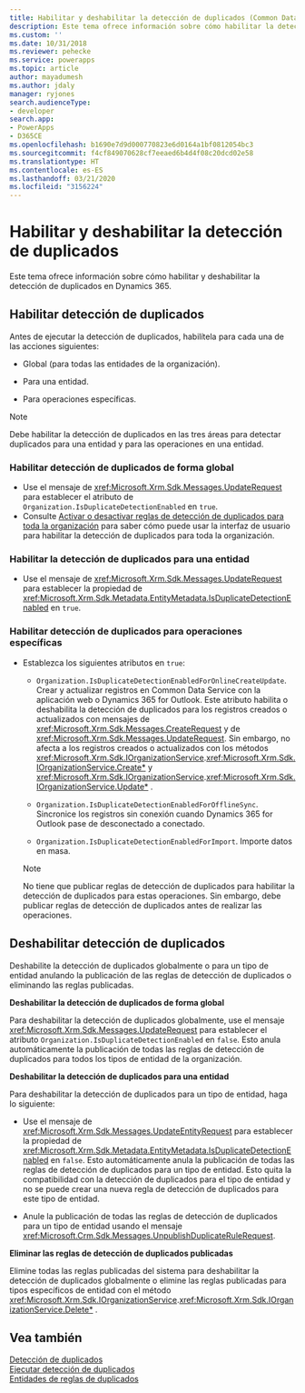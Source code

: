 ```yaml
---
title: Habilitar y deshabilitar la detección de duplicados (Common Data Service) | Microsoft Docs
description: Este tema ofrece información sobre cómo habilitar la detección de duplicados para todas las entidades de una organización, para una entidad específica y para operaciones específicas y cómo deshabilitar la detección de duplicados globalmente o para un tipo de entidad anulando la publicación de las reglas de detección de duplicados o eliminando las reglas publicadas.
ms.custom: ''
ms.date: 10/31/2018
ms.reviewer: pehecke
ms.service: powerapps
ms.topic: article
author: mayadumesh
ms.author: jdaly
manager: ryjones
search.audienceType:
- developer
search.app:
- PowerApps
- D365CE
ms.openlocfilehash: b1690e7d9d000770823e6d0164a1bf0812054bc3
ms.sourcegitcommit: f4cf849070628cf7eeaed6b4d4f08c20dcd02e58
ms.translationtype: HT
ms.contentlocale: es-ES
ms.lasthandoff: 03/21/2020
ms.locfileid: "3156224"
---
```

# <a name="enable-and-disable-duplicate-detection"></a>Habilitar y deshabilitar la detección de duplicados

Este tema ofrece información sobre cómo habilitar y deshabilitar la detección de duplicados en Dynamics 365.

<a name="bkmk_enable"></a>

## <a name="enable-duplicate-detection"></a>Habilitar detección de duplicados

Antes de ejecutar la detección de duplicados, habilítela para cada una de las acciones siguientes:  
  
-   Global (para todas las entidades de la organización).  
  
-   Para una entidad.  
  
-   Para operaciones específicas.  
  
> [!NOTE]
>  Debe habilitar la detección de duplicados en las tres áreas para detectar duplicados para una entidad y para las operaciones en una entidad.  
  
### <a name="enable-duplicate-detection-globally"></a>Habilitar detección de duplicados de forma global  
  
-   Use el mensaje de <xref:Microsoft.Xrm.Sdk.Messages.UpdateRequest> para establecer el atributo de `Organization.IsDuplicateDetectionEnabled` en `true`.
-   Consulte [Activar o desactivar reglas de detección de duplicados para toda la organización](/dynamics365/customer-engagement/admin/turn-duplicate-detection-rules-off-whole-organization) para saber cómo puede usar la interfaz de usuario para habilitar la detección de duplicados para toda la organización.
  
### <a name="enable-duplicate-detection-for-an-entity"></a>Habilitar la detección de duplicados para una entidad  
  
-   Use el mensaje de <xref:Microsoft.Xrm.Sdk.Messages.UpdateRequest> para establecer la propiedad de <xref:Microsoft.Xrm.Sdk.Metadata.EntityMetadata.IsDuplicateDetectionEnabled> en `true`.  
  
### <a name="enable-duplicate-detection-for-specific-operations"></a>Habilitar detección de duplicados para operaciones específicas  
  
- Establezca los siguientes atributos en `true`:  
  
  - `Organization.IsDuplicateDetectionEnabledForOnlineCreateUpdate`. Crear y actualizar registros en Common Data Service con la aplicación web o Dynamics 365 for Outlook. Este atributo habilita o deshabilita la detección de duplicados para los registros creados o actualizados con mensajes de <xref:Microsoft.Xrm.Sdk.Messages.CreateRequest> y de <xref:Microsoft.Xrm.Sdk.Messages.UpdateRequest>. Sin embargo, no afecta a los registros creados o actualizados con los métodos <xref:Microsoft.Xrm.Sdk.IOrganizationService>.<xref:Microsoft.Xrm.Sdk.IOrganizationService.Create*> y <xref:Microsoft.Xrm.Sdk.IOrganizationService>.<xref:Microsoft.Xrm.Sdk.IOrganizationService.Update*> .  
  
  - `Organization.IsDuplicateDetectionEnabledForOfflineSync`. Sincronice los registros sin conexión cuando Dynamics 365 for Outlook pase de desconectado a conectado.  
  
  - `Organization.IsDuplicateDetectionEnabledForImport`. Importe datos en masa.  
  
  > [!NOTE]
  >  No tiene que publicar reglas de detección de duplicados para habilitar la detección de duplicados para estas operaciones. Sin embargo, debe publicar reglas de detección de duplicados antes de realizar las operaciones.  

<a name="bkmk_disable"></a>

## <a name="disable-duplicate-detection"></a>Deshabilitar detección de duplicados

Deshabilite la detección de duplicados globalmente o para un tipo de entidad anulando la publicación de las reglas de detección de duplicados o eliminando las reglas publicadas.  
  
 **Deshabilitar la detección de duplicados de forma global**  
  
 Para deshabilitar la detección de duplicados globalmente, use el mensaje <xref:Microsoft.Xrm.Sdk.Messages.UpdateRequest> para establecer el atributo `Organization.IsDuplicateDetectionEnabled` en `false`. Esto anula automáticamente la publicación de todas las reglas de detección de duplicados para todos los tipos de entidad de la organización.  
  
 **Deshabilitar la detección de duplicados para una entidad**  
  
 Para deshabilitar la detección de duplicados para un tipo de entidad, haga lo siguiente:  
  
-   Use el mensaje de <xref:Microsoft.Xrm.Sdk.Messages.UpdateEntityRequest> para establecer la propiedad de <xref:Microsoft.Xrm.Sdk.Metadata.EntityMetadata.IsDuplicateDetectionEnabled> en `false`. Esto automáticamente anula la publicación de todas las reglas de detección de duplicados para un tipo de entidad. Esto quita la compatibilidad con la detección de duplicados para el tipo de entidad y no se puede crear una nueva regla de detección de duplicados para este tipo de entidad.  
  
-   Anule la publicación de todas las reglas de detección de duplicados para un tipo de entidad usando el mensaje <xref:Microsoft.Crm.Sdk.Messages.UnpublishDuplicateRuleRequest>.  
  
**Eliminar las reglas de detección de duplicados publicadas**  
  
Elimine todas las reglas publicadas del sistema para deshabilitar la detección de duplicados globalmente o elimine las reglas publicadas para tipos específicos de entidad con el método <xref:Microsoft.Xrm.Sdk.IOrganizationService>.<xref:Microsoft.Xrm.Sdk.IOrganizationService.Delete*> .  

## <a name="see-also"></a>Vea también

[Detección de duplicados](detect-duplicate-data-with-code.md)  
[Ejecutar detección de duplicados](run-duplicate-detection.md)   
[Entidades de reglas de duplicados](duplicaterule-entities.md) 